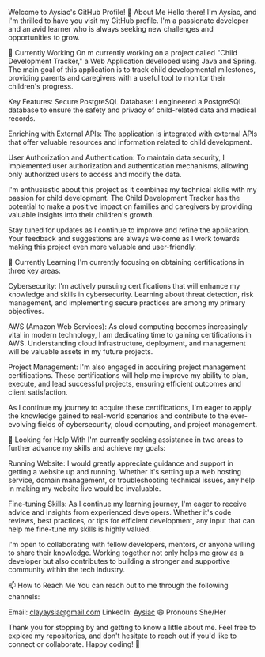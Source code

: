 Welcome to Aysiac's GitHub Profile! 👋
About Me
Hello there! I'm Aysiac, and I'm thrilled to have you visit my GitHub profile. I'm a passionate developer and an avid learner who is always seeking new challenges and opportunities to grow.

🔭 Currently Working On
m currently working on a project called "Child Development Tracker," a Web Application developed using Java and Spring. The main goal of this application is to track child developmental milestones, providing parents and caregivers with a useful tool to monitor their children's progress.

Key Features:
Secure PostgreSQL Database: I engineered a PostgreSQL database to ensure the safety and privacy of child-related data and medical records.

Enriching with External APIs: The application is integrated with external APIs that offer valuable resources and information related to child development.

User Authorization and Authentication: To maintain data security, I implemented user authorization and authentication mechanisms, allowing only authorized users to access and modify the data.

I'm enthusiastic about this project as it combines my technical skills with my passion for child development. The Child Development Tracker has the potential to make a positive impact on families and caregivers by providing valuable insights into their children's growth.

Stay tuned for updates as I continue to improve and refine the application. Your feedback and suggestions are always welcome as I work towards making this project even more valuable and user-friendly.

🌱 Currently Learning
I'm currently focusing on obtaining certifications in three key areas:

Cybersecurity: I'm actively pursuing certifications that will enhance my knowledge and skills in cybersecurity. Learning about threat detection, risk management, and implementing secure practices are among my primary objectives.

AWS (Amazon Web Services): As cloud computing becomes increasingly vital in modern technology, I am dedicating time to gaining certifications in AWS. Understanding cloud infrastructure, deployment, and management will be valuable assets in my future projects.

Project Management: I'm also engaged in acquiring project management certifications. These certifications will help me improve my ability to plan, execute, and lead successful projects, ensuring efficient outcomes and client satisfaction.

As I continue my journey to acquire these certifications, I'm eager to apply the knowledge gained to real-world scenarios and contribute to the ever-evolving fields of cybersecurity, cloud computing, and project management.


🤔 Looking for Help With
I'm currently seeking assistance in two areas to further advance my skills and achieve my goals:

Running Website: I would greatly appreciate guidance and support in getting a website up and running. Whether it's setting up a web hosting service, domain management, or troubleshooting technical issues, any help in making my website live would be invaluable.

Fine-tuning Skills: As I continue my learning journey, I'm eager to receive advice and insights from experienced developers. Whether it's code reviews, best practices, or tips for efficient development, any input that can help me fine-tune my skills is highly valued.

I'm open to collaborating with fellow developers, mentors, or anyone willing to share their knowledge. Working together not only helps me grow as a developer but also contributes to building a stronger and supportive community within the tech industry.

📫 How to Reach Me
You can reach out to me through the following channels:

Email: clayaysia@gmail.com
LinkedIn: [Aysiac](https://www.linkedin.com/in/aysiaclay/)
😄 Pronouns
She/Her

Thank you for stopping by and getting to know a little about me. Feel free to explore my repositories, and don't hesitate to reach out if you'd like to connect or collaborate. Happy coding! 🚀

<!--
**aysiac/aysiac** is a ✨ _special_ ✨ repository because its `README.md` (this file) appears on your GitHub profile.

Here are some ideas to get you started:

- 🔭 I’m currently working on ...
- 🌱 I’m currently learning ...
- 👯 I’m looking to collaborate on ...
- 🤔 I’m looking for help with ...
- 💬 Ask me about ...
- 📫 How to reach me: ...
- 😄 Pronouns: ...
- ⚡ Fun fact: ...
-->
